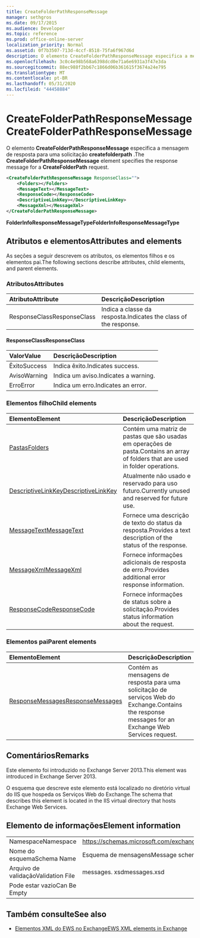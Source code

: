 ```yaml
---
title: CreateFolderPathResponseMessage
manager: sethgros
ms.date: 09/17/2015
ms.audience: Developer
ms.topic: reference
ms.prod: office-online-server
localization_priority: Normal
ms.assetid: 0f7b3507-713d-4ccf-8518-75fa6f967d6d
description: O elemento CreateFolderPathResponseMessage especifica a mensagem de resposta para uma solicitação createfolderpath.
ms.openlocfilehash: 3c0c4e98b568a6398dcd0e71a6e6931a3f47e3da
ms.sourcegitcommit: 88ec988f2bb67c1866d06b361615f3674a24e795
ms.translationtype: MT
ms.contentlocale: pt-BR
ms.lasthandoff: 05/31/2020
ms.locfileid: "44458884"
---
```

# <a name="createfolderpathresponsemessage"></a><span data-ttu-id="a704f-103">CreateFolderPathResponseMessage</span><span class="sxs-lookup"><span data-stu-id="a704f-103">CreateFolderPathResponseMessage</span></span>

<span data-ttu-id="a704f-104">O elemento **CreateFolderPathResponseMessage** especifica a mensagem de resposta para uma solicitação **createfolderpath** .</span><span class="sxs-lookup"><span data-stu-id="a704f-104">The **CreateFolderPathResponseMessage** element specifies the response message for a **CreateFolderPath** request.</span></span> 
  
```XML
<CreateFolderPathResponseMessage ResponseClass="">
    <Folders></Folders>
    <MessageText></MessageText>
    <ResponseCode></ResponseCode>
    <DescriptiveLinkKey></DescriptiveLinkKey>
    <MessageXml></MessageXml>
</CreateFolderPathResponseMessage>
```

 <span data-ttu-id="a704f-105">**FolderInfoResponseMessageType**</span><span class="sxs-lookup"><span data-stu-id="a704f-105">**FolderInfoResponseMessageType**</span></span>
## <a name="attributes-and-elements"></a><span data-ttu-id="a704f-106">Atributos e elementos</span><span class="sxs-lookup"><span data-stu-id="a704f-106">Attributes and elements</span></span>

<span data-ttu-id="a704f-107">As seções a seguir descrevem os atributos, os elementos filhos e os elementos pai.</span><span class="sxs-lookup"><span data-stu-id="a704f-107">The following sections describe attributes, child elements, and parent elements.</span></span>
  
### <a name="attributes"></a><span data-ttu-id="a704f-108">Atributos</span><span class="sxs-lookup"><span data-stu-id="a704f-108">Attributes</span></span>

|<span data-ttu-id="a704f-109">**Atributo**</span><span class="sxs-lookup"><span data-stu-id="a704f-109">**Attribute**</span></span>|<span data-ttu-id="a704f-110">**Descrição**</span><span class="sxs-lookup"><span data-stu-id="a704f-110">**Description**</span></span>|
|:-----|:-----|
|<span data-ttu-id="a704f-111">ResponseClass</span><span class="sxs-lookup"><span data-stu-id="a704f-111">ResponseClass</span></span>  <br/> |<span data-ttu-id="a704f-112">Indica a classe da resposta.</span><span class="sxs-lookup"><span data-stu-id="a704f-112">Indicates the class of the response.</span></span>  <br/> |
   
#### <a name="responseclass"></a><span data-ttu-id="a704f-113">ResponseClass</span><span class="sxs-lookup"><span data-stu-id="a704f-113">ResponseClass</span></span>

|<span data-ttu-id="a704f-114">**Valor**</span><span class="sxs-lookup"><span data-stu-id="a704f-114">**Value**</span></span>|<span data-ttu-id="a704f-115">**Descrição**</span><span class="sxs-lookup"><span data-stu-id="a704f-115">**Description**</span></span>|
|:-----|:-----|
|<span data-ttu-id="a704f-116">Êxito</span><span class="sxs-lookup"><span data-stu-id="a704f-116">Success</span></span>  <br/> |<span data-ttu-id="a704f-117">Indica êxito.</span><span class="sxs-lookup"><span data-stu-id="a704f-117">Indicates success.</span></span>  <br/> |
|<span data-ttu-id="a704f-118">Aviso</span><span class="sxs-lookup"><span data-stu-id="a704f-118">Warning</span></span>  <br/> |<span data-ttu-id="a704f-119">Indica um aviso.</span><span class="sxs-lookup"><span data-stu-id="a704f-119">Indicates a warning.</span></span>  <br/> |
|<span data-ttu-id="a704f-120">Erro</span><span class="sxs-lookup"><span data-stu-id="a704f-120">Error</span></span>  <br/> |<span data-ttu-id="a704f-121">Indica um erro.</span><span class="sxs-lookup"><span data-stu-id="a704f-121">Indicates an error.</span></span>  <br/> |
   
### <a name="child-elements"></a><span data-ttu-id="a704f-122">Elementos filho</span><span class="sxs-lookup"><span data-stu-id="a704f-122">Child elements</span></span>

|<span data-ttu-id="a704f-123">**Elemento**</span><span class="sxs-lookup"><span data-stu-id="a704f-123">**Element**</span></span>|<span data-ttu-id="a704f-124">**Descrição**</span><span class="sxs-lookup"><span data-stu-id="a704f-124">**Description**</span></span>|
|:-----|:-----|
|[<span data-ttu-id="a704f-125">Pastas</span><span class="sxs-lookup"><span data-stu-id="a704f-125">Folders</span></span>](folders-ex15websvcsotherref.md) <br/> |<span data-ttu-id="a704f-126">Contém uma matriz de pastas que são usadas em operações de pasta.</span><span class="sxs-lookup"><span data-stu-id="a704f-126">Contains an array of folders that are used in folder operations.</span></span>  <br/> |
|[<span data-ttu-id="a704f-127">DescriptiveLinkKey</span><span class="sxs-lookup"><span data-stu-id="a704f-127">DescriptiveLinkKey</span></span>](descriptivelinkkey.md) <br/> |<span data-ttu-id="a704f-128">Atualmente não usado e reservado para uso futuro.</span><span class="sxs-lookup"><span data-stu-id="a704f-128">Currently unused and reserved for future use.</span></span>  <br/> |
|[<span data-ttu-id="a704f-129">MessageText</span><span class="sxs-lookup"><span data-stu-id="a704f-129">MessageText</span></span>](messagetext.md) <br/> |<span data-ttu-id="a704f-130">Fornece uma descrição de texto do status da resposta.</span><span class="sxs-lookup"><span data-stu-id="a704f-130">Provides a text description of the status of the response.</span></span>  <br/> |
|[<span data-ttu-id="a704f-131">MessageXml</span><span class="sxs-lookup"><span data-stu-id="a704f-131">MessageXml</span></span>](messagexml.md) <br/> |<span data-ttu-id="a704f-132">Fornece informações adicionais de resposta de erro.</span><span class="sxs-lookup"><span data-stu-id="a704f-132">Provides additional error response information.</span></span>  <br/> |
|[<span data-ttu-id="a704f-133">ResponseCode</span><span class="sxs-lookup"><span data-stu-id="a704f-133">ResponseCode</span></span>](responsecode.md) <br/> |<span data-ttu-id="a704f-134">Fornece informações de status sobre a solicitação.</span><span class="sxs-lookup"><span data-stu-id="a704f-134">Provides status information about the request.</span></span>  <br/> |
   
### <a name="parent-elements"></a><span data-ttu-id="a704f-135">Elementos pai</span><span class="sxs-lookup"><span data-stu-id="a704f-135">Parent elements</span></span>

|<span data-ttu-id="a704f-136">**Elemento**</span><span class="sxs-lookup"><span data-stu-id="a704f-136">**Element**</span></span>|<span data-ttu-id="a704f-137">**Descrição**</span><span class="sxs-lookup"><span data-stu-id="a704f-137">**Description**</span></span>|
|:-----|:-----|
|[<span data-ttu-id="a704f-138">ResponseMessages</span><span class="sxs-lookup"><span data-stu-id="a704f-138">ResponseMessages</span></span>](responsemessages.md) <br/> |<span data-ttu-id="a704f-139">Contém as mensagens de resposta para uma solicitação de serviços Web do Exchange.</span><span class="sxs-lookup"><span data-stu-id="a704f-139">Contains the response messages for an Exchange Web Services request.</span></span>  <br/> |
   
## <a name="remarks"></a><span data-ttu-id="a704f-140">Comentários</span><span class="sxs-lookup"><span data-stu-id="a704f-140">Remarks</span></span>

<span data-ttu-id="a704f-141">Este elemento foi introduzido no Exchange Server 2013.</span><span class="sxs-lookup"><span data-stu-id="a704f-141">This element was introduced in Exchange Server 2013.</span></span>
  
<span data-ttu-id="a704f-142">O esquema que descreve este elemento está localizado no diretório virtual do IIS que hospeda os Serviços Web do Exchange.</span><span class="sxs-lookup"><span data-stu-id="a704f-142">The schema that describes this element is located in the IIS virtual directory that hosts Exchange Web Services.</span></span>
  
## <a name="element-information"></a><span data-ttu-id="a704f-143">Elemento de informações</span><span class="sxs-lookup"><span data-stu-id="a704f-143">Element information</span></span>

|||
|:-----|:-----|
|<span data-ttu-id="a704f-144">Namespace</span><span class="sxs-lookup"><span data-stu-id="a704f-144">Namespace</span></span>  <br/> |https://schemas.microsoft.com/exchange/services/2006/messages  <br/> |
|<span data-ttu-id="a704f-145">Nome do esquema</span><span class="sxs-lookup"><span data-stu-id="a704f-145">Schema Name</span></span>  <br/> |<span data-ttu-id="a704f-146">Esquema de mensagens</span><span class="sxs-lookup"><span data-stu-id="a704f-146">Message schema</span></span>  <br/> |
|<span data-ttu-id="a704f-147">Arquivo de validação</span><span class="sxs-lookup"><span data-stu-id="a704f-147">Validation File</span></span>  <br/> |<span data-ttu-id="a704f-148">messages. xsd</span><span class="sxs-lookup"><span data-stu-id="a704f-148">messages.xsd</span></span>  <br/> |
|<span data-ttu-id="a704f-149">Pode estar vazio</span><span class="sxs-lookup"><span data-stu-id="a704f-149">Can Be Empty</span></span>  <br/> ||
   
## <a name="see-also"></a><span data-ttu-id="a704f-150">Também consulte</span><span class="sxs-lookup"><span data-stu-id="a704f-150">See also</span></span>

- [<span data-ttu-id="a704f-151">Elementos XML do EWS no Exchange</span><span class="sxs-lookup"><span data-stu-id="a704f-151">EWS XML elements in Exchange</span></span>](ews-xml-elements-in-exchange.md)

